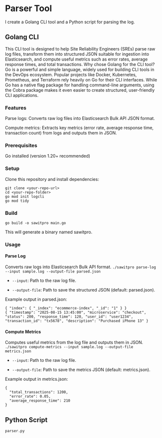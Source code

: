 # Parser Tool
I create a Golang CLI tool and a Python script for parsing the log. 

## Golang CLI
This CLI tool is designed to help Site Reliability Engineers (SREs) parse raw log files, transform them into structured JSON suitable for ingestion into Elasticsearch, and compute useful metrics such as error rates, average response times, and total transactions.
Why chose Golang for the CLI tool?
Go is a powerful and simple language, widely used for building CLI tools in the DevOps ecosystem. Popular projects like Docker, Kubernetes, Prometheus, and Terraform rely heavily on Go for their CLI interfaces. While Go has a native flag package for handling command-line arguments, using the Cobra package makes it even easier to create structured, user-friendly CLI applications.

### Features
Parse logs: Converts raw log files into Elasticsearch Bulk API JSON format.

Compute metrics: Extracts key metrics (error rate, average response time, transaction count) from logs and outputs them in JSON.


### Prerequisites
Go installed (version 1.20+ recommended)

### Setup

Clone this repository and install dependencies:
```
git clone <your-repo-url>
cd <your-repo-folder>
go mod init logcli
go mod tidy
```

### Build
```
go build -o sawitpro main.go
```
This will generate a binary named sawitpro.


### Usage
#### Parse Log 
Converts raw logs into Elasticsearch Bulk API format.
```./sawitpro parse-log --input sample.log --output-file parsed.json```
- `--input`: Path to the raw log file.

- `--output-file`: Path to save the structured JSON (default: parsed.json).

Example output in parsed.json:
```
{ "index": { "_index": "ecommerce-index", "_id": "1" } }
{ "timestamp": "2025-08-15 13:45:00", "microservice": "checkout", "status": 200, "response_time": 120, "user_id": "user1234", "transaction_id": "tx5678", "description": "Purchased iPhone 13" }
```
#### Compute Metrics
Computes useful metrics from the log file and outputs them in JSON.
```./sawitpro compute-metrics --input sample.log --output-file metrics.json```

- `--input`: Path to the raw log file.

- `--output-file`: Path to save the metrics JSON (default: metrics.json).

Example output in metrics.json:
```
{
  "total_transactions": 1200,
  "error_rate": 0.05,
  "average_response_time": 210
}
```



## Python Script
`parser.py`
